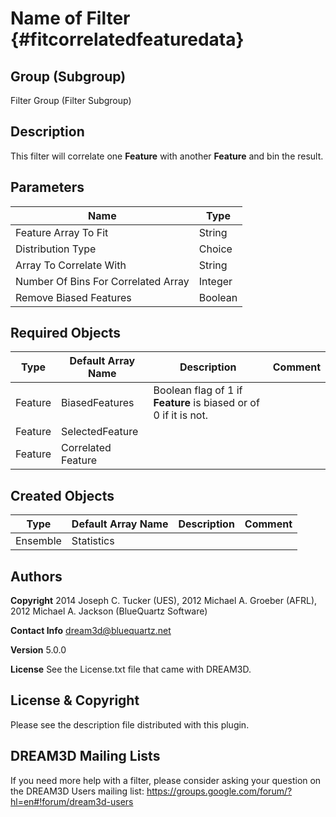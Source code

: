 Name of Filter {#fitcorrelatedfeaturedata}
=====

## Group (Subgroup) ##
Filter Group (Filter Subgroup)


## Description ##
This filter will correlate one **Feature** with another **Feature** and bin the result.

## Parameters ##
| Name             | Type |
|------------------|------|
| Feature Array To Fit | String | Feature to be fit to a distribution. |
| Distribution Type | Choice | Choose from a lognormal, power and beta distribution. |
| Array To Correlate With | String | Feature to correlate with the Selected Feature Array To Fit. |
| Number Of Bins For Correlated Array | Integer | |
| Remove Biased Features | Boolean | TRUE if biased features are to be omitted from the binning counts. |

## Required Objects ##

| Type | Default Array Name | Description | Comment |
|------|--------------------|-------------|---------|
| Feature | BiasedFeatures | Boolean flag of 1 if **Feature** is biased or of 0 if it is not. | | Find Biased Features (Generic) |
| Feature | SelectedFeature | | | |
| Feature | Correlated Feature | | | |

## Created Objects ##

| Type | Default Array Name | Description | Comment |
|------|--------------------|-------------|---------|
| Ensemble | Statistics |  |  |



## Authors ##

**Copyright** 2014 Joseph C. Tucker (UES), 2012 Michael A. Groeber (AFRL), 2012 Michael A. Jackson (BlueQuartz Software)

**Contact Info** dream3d@bluequartz.net

**Version** 5.0.0

**License**  See the License.txt file that came with DREAM3D.



## License & Copyright ##

Please see the description file distributed with this plugin.

## DREAM3D Mailing Lists ##

If you need more help with a filter, please consider asking your question on the DREAM3D Users mailing list:
https://groups.google.com/forum/?hl=en#!forum/dream3d-users

